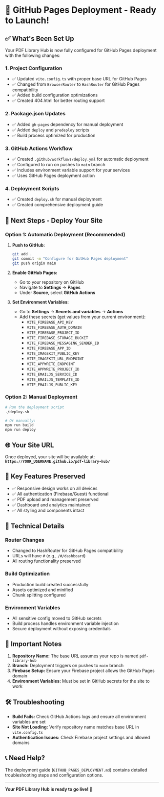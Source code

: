 # 🚀 GitHub Pages Deployment - Ready to Launch!

## ✅ What's Been Set Up

Your PDF Library Hub is now fully configured for GitHub Pages deployment with the following changes:

### 1. **Project Configuration**
- ✅ Updated `vite.config.ts` with proper base URL for GitHub Pages
- ✅ Changed from `BrowserRouter` to `HashRouter` for GitHub Pages compatibility
- ✅ Added build configuration optimizations
- ✅ Created 404.html for better routing support

### 2. **Package.json Updates**
- ✅ Added `gh-pages` dependency for manual deployment
- ✅ Added `deploy` and `predeploy` scripts
- ✅ Build process optimized for production

### 3. **GitHub Actions Workflow**
- ✅ Created `.github/workflows/deploy.yml` for automatic deployment
- ✅ Configured to run on pushes to `main` branch
- ✅ Includes environment variable support for your services
- ✅ Uses GitHub Pages deployment action

### 4. **Deployment Scripts**
- ✅ Created `deploy.sh` for manual deployment
- ✅ Created comprehensive deployment guide

## 🎯 Next Steps - Deploy Your Site

### Option 1: Automatic Deployment (Recommended)

1. **Push to GitHub:**
   ```bash
   git add .
   git commit -m "Configure for GitHub Pages deployment"
   git push origin main
   ```

2. **Enable GitHub Pages:**
   - Go to your repository on GitHub
   - Navigate to **Settings** → **Pages**
   - Under **Source**, select **GitHub Actions**

3. **Set Environment Variables:**
   - Go to **Settings** → **Secrets and variables** → **Actions**
   - Add these secrets (get values from your current environment):
     - `VITE_FIREBASE_API_KEY`
     - `VITE_FIREBASE_AUTH_DOMAIN`
     - `VITE_FIREBASE_PROJECT_ID`
     - `VITE_FIREBASE_STORAGE_BUCKET`
     - `VITE_FIREBASE_MESSAGING_SENDER_ID`
     - `VITE_FIREBASE_APP_ID`
     - `VITE_IMAGEKIT_PUBLIC_KEY`
     - `VITE_IMAGEKIT_URL_ENDPOINT`
     - `VITE_APPWRITE_ENDPOINT`
     - `VITE_APPWRITE_PROJECT_ID`
     - `VITE_EMAILJS_SERVICE_ID`
     - `VITE_EMAILJS_TEMPLATE_ID`
     - `VITE_EMAILJS_PUBLIC_KEY`

### Option 2: Manual Deployment

```bash
# Run the deployment script
./deploy.sh

# Or manually:
npm run build
npm run deploy
```

## 🌐 Your Site URL

Once deployed, your site will be available at:
**`https://YOUR_USERNAME.github.io/pdf-library-hub/`**

## 📱 Key Features Preserved

- ✅ Responsive design works on all devices
- ✅ All authentication (Firebase/Guest) functional
- ✅ PDF upload and management preserved
- ✅ Dashboard and analytics maintained
- ✅ All styling and components intact

## 🔧 Technical Details

### Router Changes
- Changed to HashRouter for GitHub Pages compatibility
- URLs will have `#` (e.g., `/#/dashboard`)
- All routing functionality preserved

### Build Optimization
- Production build created successfully
- Assets optimized and minified
- Chunk splitting configured

### Environment Variables
- All sensitive config moved to GitHub secrets
- Build process handles environment variable injection
- Secure deployment without exposing credentials

## 🚨 Important Notes

1. **Repository Name:** The base URL assumes your repo is named `pdf-library-hub`
2. **Branch:** Deployment triggers on pushes to `main` branch
3. **Firebase Setup:** Ensure your Firebase project allows the GitHub Pages domain
4. **Environment Variables:** Must be set in GitHub secrets for the site to work

## 🛠️ Troubleshooting

- **Build Fails:** Check GitHub Actions logs and ensure all environment variables are set
- **Site Not Loading:** Verify repository name matches base URL in `vite.config.ts`
- **Authentication Issues:** Check Firebase project settings and allowed domains

## 📞 Need Help?

The deployment guide (`GITHUB_PAGES_DEPLOYMENT.md`) contains detailed troubleshooting steps and configuration options.

---

**Your PDF Library Hub is ready to go live! 🎉**
